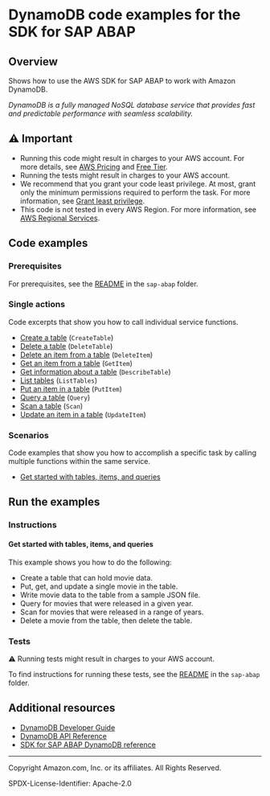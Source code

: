 # DynamoDB code examples for the SDK for SAP ABAP

## Overview

Shows how to use the AWS SDK for SAP ABAP to work with Amazon DynamoDB.

<!--custom.overview.start-->
<!--custom.overview.end-->

_DynamoDB is a fully managed NoSQL database service that provides fast and predictable performance with seamless scalability._

## ⚠ Important

* Running this code might result in charges to your AWS account. For more details, see [AWS Pricing](https://aws.amazon.com/pricing/) and [Free Tier](https://aws.amazon.com/free/).
* Running the tests might result in charges to your AWS account.
* We recommend that you grant your code least privilege. At most, grant only the minimum permissions required to perform the task. For more information, see [Grant least privilege](https://docs.aws.amazon.com/IAM/latest/UserGuide/best-practices.html#grant-least-privilege).
* This code is not tested in every AWS Region. For more information, see [AWS Regional Services](https://aws.amazon.com/about-aws/global-infrastructure/regional-product-services).

<!--custom.important.start-->
<!--custom.important.end-->

## Code examples

### Prerequisites

For prerequisites, see the [README](../../README.md#Prerequisites) in the `sap-abap` folder.


<!--custom.prerequisites.start-->
<!--custom.prerequisites.end-->

### Single actions

Code excerpts that show you how to call individual service functions.

- [Create a table](zcl_aws1_dyn_actions.clas.abap#L75) (`CreateTable`)
- [Delete a table](zcl_aws1_dyn_actions.clas.abap#L141) (`DeleteTable`)
- [Delete an item from a table](zcl_aws1_dyn_actions.clas.abap#L117) (`DeleteItem`)
- [Get an item from a table](zcl_aws1_dyn_actions.clas.abap#L189) (`GetItem`)
- [Get information about a table](zcl_aws1_dyn_actions.clas.abap#L164) (`DescribeTable`)
- [List tables](zcl_aws1_dyn_actions.clas.abap#L215) (`ListTables`)
- [Put an item in a table](zcl_aws1_dyn_actions.clas.abap#L239) (`PutItem`)
- [Query a table](zcl_aws1_dyn_actions.clas.abap#L263) (`Query`)
- [Scan a table](zcl_aws1_dyn_actions.clas.abap#L301) (`Scan`)
- [Update an item in a table](zcl_aws1_dyn_actions.clas.abap#L337) (`UpdateItem`)

### Scenarios

Code examples that show you how to accomplish a specific task by calling multiple
functions within the same service.

- [Get started with tables, items, and queries](zcl_aws1_dyn_scenario.clas.abap)


<!--custom.examples.start-->
<!--custom.examples.end-->

## Run the examples

### Instructions


<!--custom.instructions.start-->
<!--custom.instructions.end-->



#### Get started with tables, items, and queries

This example shows you how to do the following:

- Create a table that can hold movie data.
- Put, get, and update a single movie in the table.
- Write movie data to the table from a sample JSON file.
- Query for movies that were released in a given year.
- Scan for movies that were released in a range of years.
- Delete a movie from the table, then delete the table.

<!--custom.scenario_prereqs.dynamodb_Scenario_GettingStartedMovies.start-->
<!--custom.scenario_prereqs.dynamodb_Scenario_GettingStartedMovies.end-->


<!--custom.scenarios.dynamodb_Scenario_GettingStartedMovies.start-->
<!--custom.scenarios.dynamodb_Scenario_GettingStartedMovies.end-->

### Tests

⚠ Running tests might result in charges to your AWS account.


To find instructions for running these tests, see the [README](../../README.md#Tests)
in the `sap-abap` folder.



<!--custom.tests.start-->
<!--custom.tests.end-->

## Additional resources

- [DynamoDB Developer Guide](https://docs.aws.amazon.com/amazondynamodb/latest/developerguide/Introduction.html)
- [DynamoDB API Reference](https://docs.aws.amazon.com/amazondynamodb/latest/APIReference/Welcome.html)
- [SDK for SAP ABAP DynamoDB reference](https://docs.aws.amazon.com/sdk-for-sap-abap/v1/api/latest/dyn/index.html)

<!--custom.resources.start-->
<!--custom.resources.end-->

---

Copyright Amazon.com, Inc. or its affiliates. All Rights Reserved.

SPDX-License-Identifier: Apache-2.0